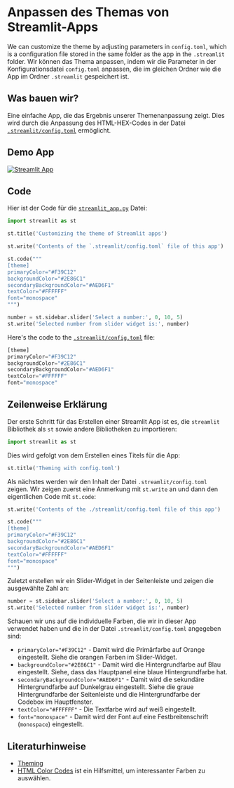 # Anpassen des Themas von Streamlit-Apps

We can customize the theme by adjusting parameters in `config.toml`, which is a configuration file stored in the same folder as the app in the `.streamlit` folder.
Wir können das Thema anpassen, indem wir die Parameter in der Konfigurationsdatei `config.toml` anpassen, die im gleichen Ordner wie die App im Ordner `.streamlit` gespeichert ist.

## Was bauen wir?

Eine einfache App, die das Ergebnis unserer Themenanpassung zeigt. Dies wird durch die Anpassung des HTML-HEX-Codes in der Datei [`.streamlit/config.toml`](https://github.com/dataprofessor/streamlit-custom-theme/blob/master/.streamlit/config.toml) ermöglicht.

## Demo App

[![Streamlit App](https://static.streamlit.io/badges/streamlit_badge_black_white.svg)](https://share.streamlit.io/dataprofessor/streamlit-custom-theme/)

## Code
Hier ist der Code für die [`streamlit_app.py`](https://github.com/dataprofessor/streamlit-custom-theme/blob/master/streamlit_app.py) Datei:
```python
import streamlit as st

st.title('Customizing the theme of Streamlit apps')

st.write('Contents of the `.streamlit/config.toml` file of this app')

st.code("""
[theme]
primaryColor="#F39C12"
backgroundColor="#2E86C1"
secondaryBackgroundColor="#AED6F1"
textColor="#FFFFFF"
font="monospace"
""")

number = st.sidebar.slider('Select a number:', 0, 10, 5)
st.write('Selected number from slider widget is:', number)
```

Here's the code to the [`.streamlit/config.toml`](https://github.com/dataprofessor/streamlit-custom-theme/blob/master/.streamlit/config.toml) file:
```python
[theme]
primaryColor="#F39C12"
backgroundColor="#2E86C1"
secondaryBackgroundColor="#AED6F1"
textColor="#FFFFFF"
font="monospace"
```

## Zeilenweise Erklärung
Der erste Schritt für das Erstellen einer Streamlit App ist es, die `streamlit` Bibliothek als `st` sowie andere Bibliotheken zu importieren:
```python
import streamlit as st
```

Dies wird gefolgt von dem Erstellen eines Titels für die App:
```python
st.title('Theming with config.toml')
```

Als nächstes werden wir den Inhalt der Datei `.streamlit/config.toml` zeigen. Wir zeigen zuerst eine Anmerkung mit `st.write` an und dann den eigentlichen Code mit `st.code`:
```python
st.write('Contents of the ./streamlit/config.toml file of this app')

st.code("""
[theme]
primaryColor="#F39C12"
backgroundColor="#2E86C1"
secondaryBackgroundColor="#AED6F1"
textColor="#FFFFFF"
font="monospace"
""")
```

Zuletzt erstellen wir ein Slider-Widget in der Seitenleiste und zeigen die ausgewählte Zahl an:
```python
number = st.sidebar.slider('Select a number:', 0, 10, 5)
st.write('Selected number from slider widget is:', number)
```

Schauen wir uns auf die individuelle Farben, die wir in dieser App verwendet haben und die in der Datei `.streamlit/config.toml` angegeben sind:
- `primaryColor="#F39C12"` - Damit wird die Primärfarbe auf Orange eingestellt. Siehe die orangen Farben im Slider-Widget.
- `backgroundColor="#2E86C1"` - Damit wird die Hintergrundfarbe auf Blau eingestellt. Siehe, dass das Hauptpanel eine blaue Hintergrundfarbe hat.
- `secondaryBackgroundColor="#AED6F1"` - Damit wird die sekundäre Hintergrundfarbe auf Dunkelgrau eingestellt. Siehe die graue Hintergrundfarbe der Seitenleiste und die Hintergrundfarbe der Codebox im Hauptfenster.
- `textColor="#FFFFFF"` - Die Textfarbe wird auf weiß eingestellt.
- `font="monospace"` - Damit wird der Font auf eine Festbreitenschrift (`monospace`) eingestellt. 

## Literaturhinweise
- [Theming](https://docs.streamlit.io/library/advanced-features/theming)
- [HTML Color Codes](https://htmlcolorcodes.com/) ist ein Hilfsmittel, um interessanter Farben zu auswählen.